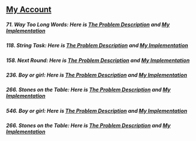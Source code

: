 ## [My Account](https://codeforces.com/profile/MahmoudBebars)
##### 71. Way Too Long Words: Here is [The Problem Description](https://codeforces.com/contest/71/problem/A) and [My Implementation](https://github.com/mahmoudbebars99/Problem-Solving/blob/master/CodeForces/A/71.Way-Too-Long-Words.py)
##### 118. String Task: Here is [The Problem Description](https://codeforces.com/contest/118/problem/A) and [My Implementation](https://github.com/mahmoudbebars99/Problem-Solving/blob/master/CodeForces/A/118.String-Task.py)
##### 158. Next Round: Here is  [The Problem Description](https://codeforces.com/contest/158/problem/A) and [My Implementation](https://github.com/mahmoudbebars99/Problem-Solving/blob/master/CodeForces/A/158.Next-Round.py)
##### 236. Boy or girl: Here is  [The Problem Description](https://codeforces.com/problemset/problem/236/A) and [My Implementation](https://github.com/mahmoudbebars99/Problem-Solving/blob/master/CodeForces/A/236.Boy-or-Girl.py)
##### 266. Stones on the Table: Here is  [The Problem Description](https://codeforces.com/problemset/problem/266/A) and [My Implementation](https://github.com/mahmoudbebars99/Problem-Solving/blob/master/CodeForces/A/266.Stones-on-the-Table.py)
##### 546. Boy or girl: Here is  [The Problem Description](https://codeforces.com/problemset/problem/546/A) and [My Implementation](https://github.com/mahmoudbebars99/Problem-Solving/blob/master/CodeForces/A/546.Soldier-and-Bananas.py)
##### 266. Stones on the Table: Here is  [The Problem Description](https://codeforces.com/problemset/problem/791/A) and [My Implementation](https://github.com/mahmoudbebars99/Problem-Solving/blob/master/CodeForces/A/791.Bear-and-Big-Brother.py)
